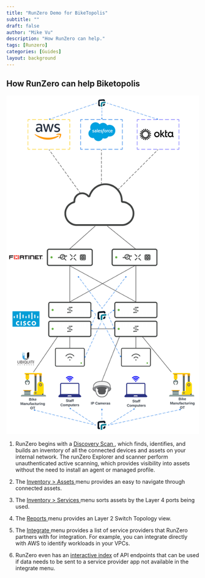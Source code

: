 ```yaml
---
title: "RunZero Demo for BikeTopolis"
subtitle: ""
draft: false
author: "Mike Vu"
description: "How RunZero can help."
tags: [Runzero]
categories: [Guides]
layout: background
---
```



## How RunZero can help Biketopolis

<img src = "Runzero_explorer.png">


1. RunZero begins with a <a href = "https://help.runzero.com/docs/discovering-assets"> Discovery Scan </a>, which finds, identifies, and builds an inventory of all the connected devices and assets on your internal network. The runZero Explorer and scanner perform unauthenticated active scanning, which provides visibility into assets without the need to install an agent or managed profile.

2. The <a href = "https://console.runzero.com/inventory"> Inventory > Assets </a>  menu provides an easy to navigate through connected assets.

3. The <a href = "https://console.runzero.com/inventory/services"> Inventory > Services </a> menu sorts assets by the Layer 4 ports being used.

4. The <a href ="https://console.runzero.com/reports"> Reports </a> menu provides an Layer 2 Switch Topology view.

5. The <a href ="https://console.runzero.com/data-sources/integrate"> Integrate </a> menu provides a list of service providers that RunZero partners with for integration. For example, you can integrate directly with AWS to identify workloads in your VPCs.

6. RunZero even has an <a href = "https://app.swaggerhub.com/apis/runZero/runZero/"> interactive index</a> of API endpoints that can be used if data needs to be sent to a service provider app not available in the integrate menu.
